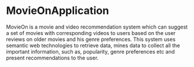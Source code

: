 # MovieOnApplication
MovieOn is a movie and video recommendation system which can suggest a set of movies with corresponding videos to users based on the user reviews on older movies and his genre preferences.  This system uses semantic web technologies to retrieve data, mines data to collect all the important information, such as, popularity, genre preferences etc and present recommendations to the user. 
